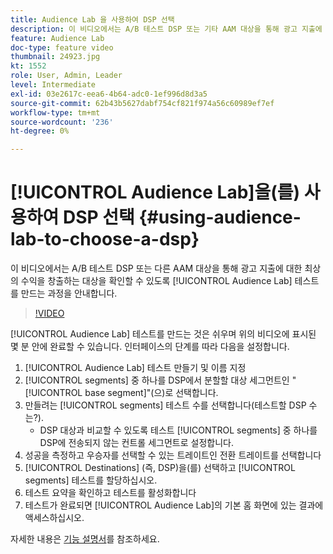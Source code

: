 ```yaml
---
title: Audience Lab 을 사용하여 DSP 선택
description: 이 비디오에서는 A/B 테스트 DSP 또는 기타 AAM 대상을 통해 광고 지출에 대한 최상의 수익을 얻을 수 있는 대상을 확인할 수 있도록 대상 랩 테스트를 만드는 과정을 안내합니다.
feature: Audience Lab
doc-type: feature video
thumbnail: 24923.jpg
kt: 1552
role: User, Admin, Leader
level: Intermediate
exl-id: 03e2617c-eea6-4b64-adc0-1ef996d8d3a5
source-git-commit: 62b43b5627dabf754cf821f974a56c60989ef7ef
workflow-type: tm+mt
source-wordcount: '236'
ht-degree: 0%

---
```


# [!UICONTROL Audience Lab]을(를) 사용하여 DSP 선택 {#using-audience-lab-to-choose-a-dsp}

이 비디오에서는 A/B 테스트 DSP 또는 다른 AAM 대상을 통해 광고 지출에 대한 최상의 수익을 창출하는 대상을 확인할 수 있도록 [!UICONTROL Audience Lab] 테스트를 만드는 과정을 안내합니다.

>[!VIDEO](https://video.tv.adobe.com/v/24923/?quality=12)

[!UICONTROL Audience Lab] 테스트를 만드는 것은 쉬우며 위의 비디오에 표시된 몇 분 안에 완료할 수 있습니다. 인터페이스의 단계를 따라 다음을 설정합니다.

1. [!UICONTROL Audience Lab] 테스트 만들기 및 이름 지정
1. [!UICONTROL segments] 중 하나를 DSP에서 분할할 대상 세그먼트인 &quot;[!UICONTROL base segment]&quot;(으)로 선택합니다.
1. 만들려는 [!UICONTROL segments] 테스트 수를 선택합니다(테스트할 DSP 수는?).
   * DSP 대상과 비교할 수 있도록 테스트 [!UICONTROL segments] 중 하나를 DSP에 전송되지 않는 컨트롤 세그먼트로 설정합니다.
1. 성공을 측정하고 우승자를 선택할 수 있는 트레이트인 전환 트레이트를 선택합니다
1. [!UICONTROL Destinations] (즉, DSP)을(를) 선택하고 [!UICONTROL segments] 테스트를 할당하십시오.
1. 테스트 요약을 확인하고 테스트를 활성화합니다
1. 테스트가 완료되면 [!UICONTROL Audience Lab]의 기본 홈 화면에 있는 결과에 액세스하십시오.

자세한 내용은 [기능 설명서](https://experienceleague.adobe.com/docs/audience-manager/user-guide/features/audience-lab/audience-lab.html)를 참조하세요.
